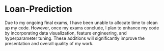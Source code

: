 # Loan-Prediction
Due to my ongoing final exams, I have been unable to allocate time to clean up my code. However, once my exams conclude, I plan to enhance my code by incorporating data visualization, feature engineering, and hyperparameter tuning. These additions will significantly improve the presentation and overall quality of my work.
